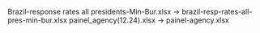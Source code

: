 Brazil-response rates all presidents-Min-Bur.xlsx -> brazil-resp-rates-all-pres-min-bur.xlsx
painel_agency(12.24).xlsx -> painel-agency.xlsx